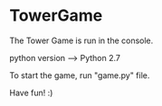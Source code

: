 # TowerGame

The Tower Game is run in the console.

python version --> Python 2.7

To start the game, run "game.py" file. 

Have fun! :)
